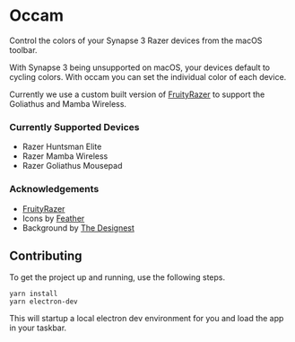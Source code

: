 # Occam

Control the colors of your Synapse 3 Razer devices from the macOS toolbar.

With Synapse 3 being unsupported on macOS, your devices default to cycling colors. With occam you can set the individual color of each device.

Currently we use a custom built version of [FruityRazer](https://github.com/FruityRazer/FruityRazer) to support the Goliathus and Mamba Wireless.

### Currently Supported Devices

- Razer Huntsman Elite
- Razer Mamba Wireless
- Razer Goliathus Mousepad

### Acknowledgements

- [FruityRazer](https://github.com/FruityRazer/FruityRazer)
- Icons by [Feather](https://feathericons.com/)
- Background by [The Designest](https://dribbble.com/shots/5710529-Fluid-art-abstract-wallpapers)

## Contributing

To get the project up and running, use the following steps.

```
yarn install
yarn electron-dev
```

This will startup a local electron dev environment for you and load the app in your taskbar.
